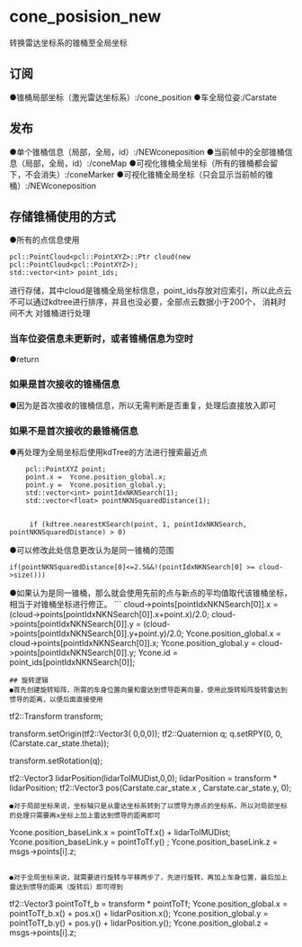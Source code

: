 # cone_posision_new
转换雷达坐标系的锥桶至全局坐标
## 订阅
●锥桶局部坐标（激光雷达坐标系）:/cone_position
●车全局位姿:/Carstate
## 发布
●单个锥桶信息（局部，全局，id）:/NEWconeposition
●当前帧中的全部锥桶信息（局部，全局，id）:/coneMap
●可视化锥桶全局坐标（所有的锥桶都会留下，不会消失）:/coneMarker
●可视化锥桶全局坐标（只会显示当前帧的锥桶）:/NEWconeposition
## 存储锥桶使用的方式
●所有的点信息使用
``` 
pcl::PointCloud<pcl::PointXYZ>::Ptr cloud(new pcl::PointCloud<pcl::PointXYZ>);
std::vector<int> point_ids;
``` 
进行存储，其中cloud是锥桶全局坐标信息，point_ids存放对应索引，所以此点云不可以通过kdtree进行排序，并且也没必要，全部点云数据小于200个， 消耗时间不大
对锥桶进行处理
### 当车位姿信息未更新时，或者锥桶信息为空时
●return
### 如果是首次接收的锥桶信息
●因为是首次接收的锥桶信息，所以无需判断是否重复，处理后直接放入即可
### 如果不是首次接收的最锥桶信息
●再处理为全局坐标后使用kdTree的方法进行搜索最近点
``` 
    pcl::PointXYZ point;
    point.x =  Ycone.position_global.x;
    point.y =  Ycone.position_global.y;
    std::vector<int> pointIdxNKNSearch(1);
    std::vector<float> pointNKNSquaredDistance(1);


     if (kdtree.nearestKSearch(point, 1, pointIdxNKNSearch, pointNKNSquaredDistance) > 0)
``` 
●可以修改此处信息更改认为是同一锥桶的范围
``` 
if(pointNKNSquaredDistance[0]<=2.5&&!(pointIdxNKNSearch[0] >= cloud->size()))
``` 
●如果认为是同一锥桶，那么就会使用先前的点与新点的平均值取代该锥桶坐标，相当于对锥桶坐标进行修正。
        ``` 
        cloud->points[pointIdxNKNSearch[0]].x = (cloud->points[pointIdxNKNSearch[0]].x+point.x)/2.0;
        cloud->points[pointIdxNKNSearch[0]].y = (cloud->points[pointIdxNKNSearch[0]].y+point.y)/2.0;
        Ycone.position_global.x =  cloud->points[pointIdxNKNSearch[0]].x;
        Ycone.position_global.y =  cloud->points[pointIdxNKNSearch[0]].y;
        Ycone.id = point_ids[pointIdxNKNSearch[0]];
``` 
## 旋转逻辑
●首先创建旋转矩阵，所需的车身位置向量和雷达到惯导距离向量，使用此旋转矩阵旋转雷达到惯导的距离，以便后面直接使用
``` 
tf2::Transform transform;

transform.setOrigin(tf2::Vector3( 0,0,0));
tf2::Quaternion q;
q.setRPY(0, 0, (Carstate.car_state.theta));

transform.setRotation(q);

tf2::Vector3 lidarPosition(lidarToIMUDist,0,0);
lidarPosition = transform * lidarPosition;
tf2::Vector3 pos(Carstate.car_state.x , Carstate.car_state.y, 0);
``` 
●对于局部坐标来说，坐标轴只是从雷达坐标系转到了以惯导为原点的坐标系，所以对局部坐标的处理只需要再x坐标上加上雷达到惯导的距离即可
``` 
  Ycone.position_baseLink.x = pointToTf.x() + lidarToIMUDist;
    Ycone.position_baseLink.y = pointToTf.y() ;
    Ycone.position_baseLink.z = msgs->points[i].z;
```

●对于全局坐标来说，就需要进行旋转与平移两步了，先进行旋转，再加上车身位置，最后加上雷达到惯导的距离（旋转后）即可得到
``` 
 tf2::Vector3 pointToTf_b = transform * pointToTf;
 Ycone.position_global.x = pointToTf_b.x() + pos.x() +           lidarPosition.x(); 
 Ycone.position_global.y = pointToTf_b.y() + pos.y() + lidarPosition.y();
 Ycone.position_global.z = msgs->points[i].z;
``` 


